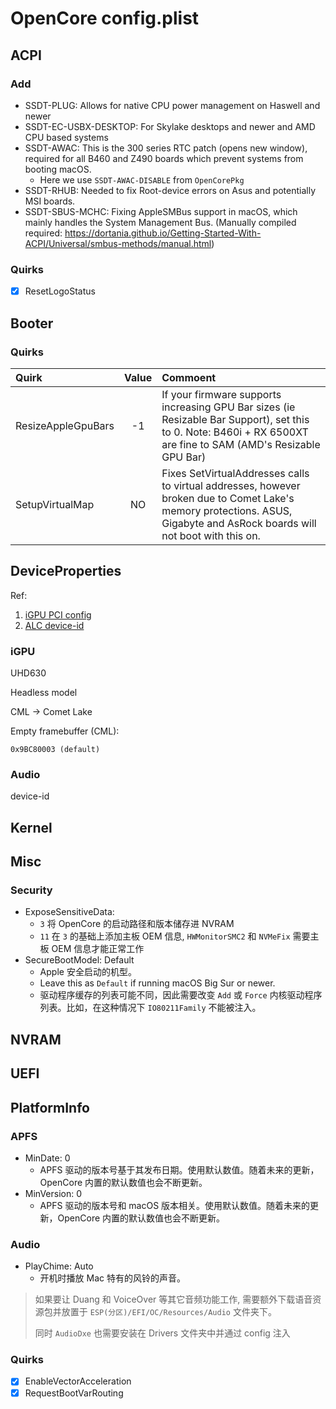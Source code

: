 # OpenCore config.plist

## ACPI

### Add

- SSDT-PLUG: Allows for native CPU power management on Haswell and newer
- SSDT-EC-USBX-DESKTOP: For Skylake desktops and newer and AMD CPU based systems
- SSDT-AWAC: This is the 300 series RTC patch (opens new window), required for all B460 and Z490 boards which prevent systems from booting macOS.
  - Here we use `SSDT-AWAC-DISABLE` from `OpenCorePkg`
- SSDT-RHUB: Needed to fix Root-device errors on Asus and potentially MSI boards.
- SSDT-SBUS-MCHC: Fixing AppleSMBus support in macOS, which mainly handles the System Management Bus. (Manually compiled required: https://dortania.github.io/Getting-Started-With-ACPI/Universal/smbus-methods/manual.html)

### Quirks

- [x] ResetLogoStatus

## Booter

### Quirks

| Quirk              | Value | Commoent                                                                                                                                                                  |
| :----------------- | :---: | :------------------------------------------------------------------------------------------------------------------------------------------------------------------------ |
| ResizeAppleGpuBars |  -1   | If your firmware supports increasing GPU Bar sizes (ie Resizable Bar Support), set this to 0. Note: B460i + RX 6500XT are fine to SAM (AMD's Resizable GPU Bar)           |
| SetupVirtualMap    |  NO   | Fixes SetVirtualAddresses calls to virtual addresses, however broken due to Comet Lake's memory protections. ASUS, Gigabyte and AsRock boards will not boot with this on. |

## DeviceProperties

Ref:

1. [iGPU PCI config](https://github.com/acidanthera/WhateverGreen/blob/master/Manual/FAQ.IntelHD.en.md)
2. [ALC device-id](https://github.com/acidanthera/AppleALC/wiki/Supported-codecs)

### iGPU

UHD630

Headless model

CML -> Comet Lake

Empty framebuffer (CML):

    0x9BC80003 (default)

### Audio

device-id

## Kernel

## Misc

### Security

- ExposeSensitiveData:
  - `3` 将 OpenCore 的启动路径和版本储存进 NVRAM
  - `11` 在 `3` 的基础上添加主板 OEM 信息, `HWMonitorSMC2` 和 `NVMeFix` 需要主板 OEM 信息才能正常工作
- SecureBootModel: Default
  - Apple 安全启动的机型。
  - Leave this as `Default` if running macOS Big Sur or newer.
  - 驱动程序缓存的列表可能不同，因此需要改变 `Add` 或 `Force` 内核驱动程序列表。比如，在这种情况下 `IO80211Family` 不能被注入。

## NVRAM

## UEFI

## PlatformInfo

### APFS

- MinDate: 0
  - APFS 驱动的版本号基于其发布日期。使用默认数值。随着未来的更新，OpenCore 内置的默认数值也会不断更新。
- MinVersion: 0
  - APFS 驱动的版本号和 macOS 版本相关。使用默认数值。随着未来的更新，OpenCore 内置的默认数值也会不断更新。

### Audio

- PlayChime: Auto
  - 开机时播放 Mac 特有的风铃的声音。

> 如果要让 Duang 和 VoiceOver 等其它音频功能工作, 需要额外下载语音资源包并放置于 `ESP(分区)/EFI/OC/Resources/Audio` 文件夹下。
>
> 同时 `AudioDxe` 也需要安装在 Drivers 文件夹中并通过 config 注入

### Quirks

- [x] EnableVectorAcceleration
- [x] RequestBootVarRouting
